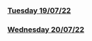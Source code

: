 ### [Tuesday 19/07/22](https://github.com/kennethpHN/core-code-from-scratch-readme/tree/main/week1/Tuesday-19-07-22)
### [Wednesday 20/07/22](https://github.com/kennethpHN/core-code-from-scratch-readme/tree/main/week1/Wednesday-20-07-22)
